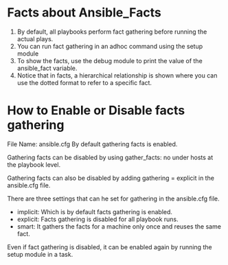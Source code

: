 # Facts about Ansible_Facts

1. By default, all playbooks perform fact gathering before running the actual plays.
2. You can run fact gathering in an adhoc command using the setup module
3. To show the facts, use the debug module to print the value of the ansible_fact variable.
4. Notice that in facts, a hierarchical relationship is shown where you can use the dotted format to refer to a specific fact.

# How to Enable or Disable facts gathering

File Name: ansible.cfg
By default gathering facts is enabled.

Gathering facts can be disabled by using gather_facts: no under hosts at the playbook level.

Gathering facts can also be disabled by adding gathering = explicit in the ansible.cfg file.

There are three settings that can he set for gathering in the ansible.cfg file.
+ implicit: Which is by default facts gathering is enabled.
+ explicit: Facts gathering is disabled for all playbook runs.
+ smart: It gathers the facts for a machine only once and reuses the same fact.

Even if fact gathering is disabled, it can be enabled again by running the setup module in a task.